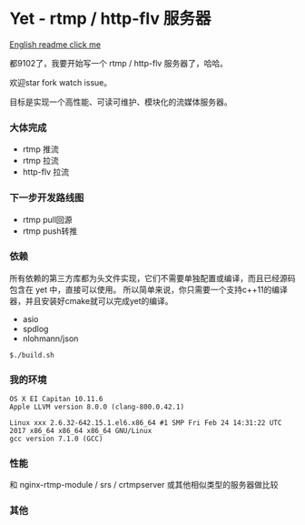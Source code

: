 # Yet - rtmp / http-flv 服务器

[English readme click me](./README.EN.md)

都9102了，我要开始写一个 rtmp / http-flv 服务器了，哈哈。

欢迎star fork watch issue。

目标是实现一个高性能、可读可维护、模块化的流媒体服务器。

### 大体完成

* rtmp 推流
* rtmp 拉流
* http-flv 拉流

### 下一步开发路线图

* rtmp pull回源
* rtmp push转推

### 依赖

所有依赖的第三方库都为头文件实现，它们不需要单独配置或编译，而且已经源码包含在 yet 中，直接可以使用。
所以简单来说，你只需要一个支持c++11的编译器，并且安装好cmake就可以完成yet的编译。

* asio
* spdlog
* nlohmann/json

```
$./build.sh
```

### 我的环境

```
OS X EI Capitan 10.11.6
Apple LLVM version 8.0.0 (clang-800.0.42.1)

Linux xxx 2.6.32-642.15.1.el6.x86_64 #1 SMP Fri Feb 24 14:31:22 UTC 2017 x86_64 x86_64 x86_64 GNU/Linux
gcc version 7.1.0 (GCC)
```

### 性能

和 nginx-rtmp-module / srs / crtmpserver 或其他相似类型的服务器做比较

### 其他
